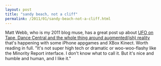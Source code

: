 ```yaml
---
layout: post
title: "sandy beach, not a cliff"
permalink: /2011/01/sandy-beach-not-a-cliff.html
---
```


<p>Matt Webb, who is my 2011 blog muse, has a great post up about <a href="http://interconnected.org/home/2011/01/26/ufo_on_tape">UFO on Tape, Dance Central and the whole thing around augmented(ish) reality</a> that&#39;s happening with some iPhone appgames and XBox Kinect.  Worth reading in full. &quot;It&#39;s not super high tech or dramatic or woo-woo-flashy like the Minority Report interface. I don&#39;t know what to call it. But it&#39;s nice and humble and human, and I like it.&quot;</p>



